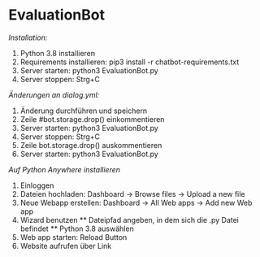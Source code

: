 # EvaluationBot
*Installation:*

1. Python 3.8 installieren
2. Requirements installieren: pip3 install -r chatbot-requirements.txt
3. Server starten: python3 EvaluationBot.py
4. Server stoppen: Strg+C

*Änderungen an dialog.yml:*
1. Änderung durchführen und speichern
2. Zeile #bot.storage.drop() einkommentieren
3. Server starten: python3 EvaluationBot.py
4. Server stoppen: Strg+C
5. Zeile bot.storage.drop() auskommentieren
6. Server starten: python3 EvaluationBot.py

*Auf Python Anywhere installieren*
1. Einloggen
2. Dateien hochladen: Dashboard -> Browse files -> Upload a new file
3. Neue Webapp erstellen: Dashboard -> All Web apps -> Add new Web app
4. Wizard benutzen
** Dateipfad angeben, in dem sich die .py Datei befindet
** Python 3.8 auswählen
5. Web app starten: Reload Button
6. Website aufrufen über Link
